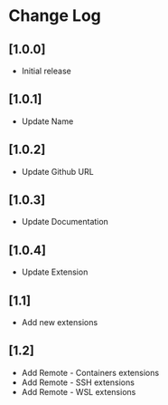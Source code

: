 # Change Log

## [1.0.0]

- Initial release

## [1.0.1]

- Update Name

## [1.0.2]

- Update Github URL
## [1.0.3]

- Update Documentation

## [1.0.4]

- Update Extension

## [1.1]
- Add new extensions
## [1.2]
- Add Remote - Containers extensions
- Add Remote - SSH extensions
- Add Remote - WSL extensions
